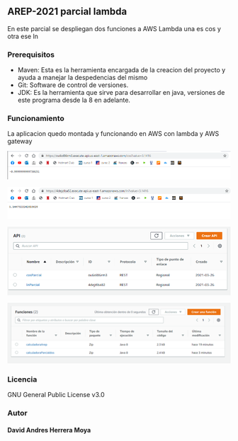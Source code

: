 ## AREP-2021 parcial lambda

En este parcial se despliegan dos funciones a AWS Lambda una es cos y otra ese ln


### Prerequisitos

- Maven: Esta es la herramienta encargada de la creacion del proyecto y ayuda a manejar la despedencias del mismo
- Git: Software de control de versiones.
- JDK: Es la herramienta que sirve para desarrollar en java, versiones de este programa desde la 8 en adelante.


### Funcionamiento 

La aplicacion quedo montada y funcionando en AWS con lambda y AWS gateway

![](images/lambda%20cos.png)

![](images/lambda%20ln.png)

![](images/gateway.png)

![](images/funciones.png)

### Licencia
GNU General Public License v3.0 

### Autor 

#### David Andres Herrera Moya 
